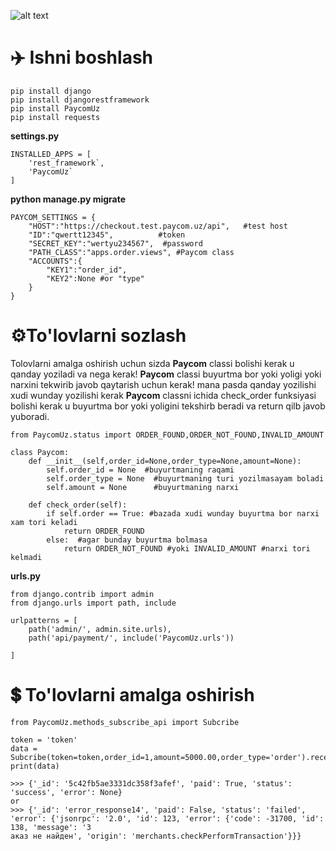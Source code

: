 ![alt text](https://i.imgur.com/bmVCvl8.jpg)

# ✈️ Ishni boshlash

````
pip install django
pip install djangorestframework
pip install PaycomUz 
pip install requests
````

**settings.py**

````
INSTALLED_APPS = [
    'rest_framework`,
    'PaycomUz`
]
````

**python manage.py migrate**

````
PAYCOM_SETTINGS = {
    "HOST":"https://checkout.test.paycom.uz/api",   #test host
    "ID":"qwertt12345",          #token
    "SECRET_KEY":"wertyu234567",  #password
    "PATH_CLASS":"apps.order.views", #Paycom class
    "ACCOUNTS":{
        "KEY1":"order_id",
        "KEY2":None #or "type"
    }
}

````
# ⚙️To'lovlarni sozlash
Tolovlarni amalga oshirish uchun sizda **Paycom** classi bolishi kerak u qanday yoziladi va nega kerak!
**Paycom** classi buyurtma bor yoki yoligi yoki narxini tekwirib javob qaytarish uchun kerak!
mana pasda qanday yozilishi xudi wunday yozilishi kerak **Paycom** classni ichida check_order funksiyasi bolishi kerak u buyurtma bor yoki yoligini tekshirb beradi va return qilb javob yuboradi.

````
from PaycomUz.status import ORDER_FOUND,ORDER_NOT_FOUND,INVALID_AMOUNT

class Paycom:
    def __init__(self,order_id=None,order_type=None,amount=None):
        self.order_id = None  #buyurtmaning raqami
        self.order_type = None  #buyurtmaning turi yozilmasayam boladi
        self.amount = None      #buyurtmaning narxi
    
    def check_order(self):
        if self.order == True: #bazada xudi wunday buyurtma bor narxi xam tori keladi
            return ORDER_FOUND 
        else:  #agar bunday buyurtma bolmasa
            return ORDER_NOT_FOUND #yoki INVALID_AMOUNT #narxi tori kelmadi
````
**urls.py**
````
from django.contrib import admin
from django.urls import path, include

urlpatterns = [
    path('admin/', admin.site.urls),
    path('api/payment/', include('PaycomUz.urls'))

]

````
# 💲 To'lovlarni amalga oshirish
````
from PaycomUz.methods_subscribe_api import Subcribe

token = 'token'
data = Subcribe(token=token,order_id=1,amount=5000.00,order_type='order').receipts_create()
print(data)

>>> {'_id': '5c42fb5ae3331dc358f3afef', 'paid': True, 'status': 'success', 'error': None}
or
>>> {'_id': 'error_response14', 'paid': False, 'status': 'failed', 'error': {'jsonrpc': '2.0', 'id': 123, 'error': {'code': -31700, 'id': 138, 'message': 'З
аказ не найден', 'origin': 'merchants.checkPerformTransaction'}}}

````

